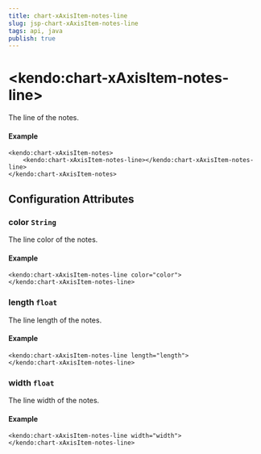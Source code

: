 ```yaml
---
title: chart-xAxisItem-notes-line
slug: jsp-chart-xAxisItem-notes-line
tags: api, java
publish: true
---
```


# \<kendo:chart-xAxisItem-notes-line\>

The line of the notes.

#### Example
    <kendo:chart-xAxisItem-notes>
        <kendo:chart-xAxisItem-notes-line></kendo:chart-xAxisItem-notes-line>
    </kendo:chart-xAxisItem-notes>

## Configuration Attributes

### color `String`

The line color of the notes.

#### Example
    <kendo:chart-xAxisItem-notes-line color="color">
    </kendo:chart-xAxisItem-notes-line>

### length `float`

The line length of the notes.

#### Example
    <kendo:chart-xAxisItem-notes-line length="length">
    </kendo:chart-xAxisItem-notes-line>

### width `float`

The line width of the notes.

#### Example
    <kendo:chart-xAxisItem-notes-line width="width">
    </kendo:chart-xAxisItem-notes-line>

